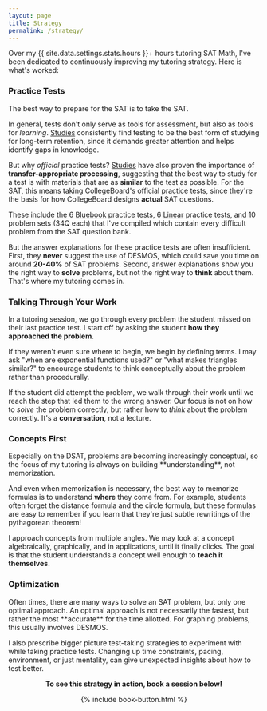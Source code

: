 ```yaml
---
layout: page
title: Strategy
permalink: /strategy/
---
```


Over my {{ site.data.settings.stats.hours }}+ hours tutoring SAT Math, I've been dedicated to continuously improving my tutoring strategy. Here is what's worked:

<h3>Practice Tests</h3>
The best way to prepare for the SAT is to take the SAT.

In general, tests don't only serve as tools for assessment, but also as tools for *learning*. <a href="https://www.ncbi.nlm.nih.gov/pmc/articles/PMC6920642/#:~:text=Testing%20or%20retrieval,eg%2C%20marginal%20knowledge).">Studies</a> consistently find testing to be the best form of studying for long-term retention, since it demands greater attention and helps identify gaps in knowledge. 

But why *official* practice tests? <a href="https://www.tandfonline.com/doi/abs/10.1080/09658211.2014.970196#:~:text=When%20the%20review,performed%20during%20restudy.">Studies</a> have also proven the importance of **transfer-appropriate processing**, suggesting that the best way to study for a test is with materials that are as **similar** to the test as possible. For the SAT, this means taking CollegeBoard's official practice tests, since they're the basis for how CollegeBoard designs **actual** SAT questions.

These include the 6 <a href="https://bluebook.collegeboard.org/students">Bluebook</a> practice tests, 6 <a href="https://satsuite.collegeboard.org/sat/practice-preparation/practice-tests/linear">Linear</a> practice tests, and 10 problem sets (34Q each) that I've compiled which contain every difficult problem from the SAT question bank.

But the answer explanations for these practice tests are often insufficient. First, they **never** suggest the use of DESMOS, which could save you time on around **20-40%** of SAT problems. Second, answer explanations show you the right way to **solve** problems, but not the right way to **think** about them. That's where my tutoring comes in.


<h3>Talking Through Your Work</h3>

In a tutoring session, we go through every problem the student missed on their last practice test. I start off by asking the student **how they approached the problem**. 

If they weren't even sure where to begin, we begin by defining terms. I may ask "when are exponential functions used?" or "what makes triangles similar?" to encourage students to think conceptually about the problem rather than procedurally.

If the student did attempt the problem, we walk through their work until we reach the step that led them to the wrong answer. Our focus is not on how to *solve* the problem correctly, but rather how to *think* about the problem correctly. It's a **conversation**, not a lecture.

<h3>Concepts First</h3>
Especially on the DSAT, problems are becoming increasingly conceptual, so the focus of my tutoring is always on building **understanding**, not memorization.

And even when memorization is necessary, the best way to memorize formulas is to understand **where** they come from. For example, students often forget the distance formula and the circle formula, but these formulas are easy to remember if you learn that they're just subtle rewritings of the pythagorean theorem!

I approach concepts from multiple angles. We may look at a concept algebraically, graphically, and in applications, until it finally clicks. The goal is that the student understands a concept well enough to **teach it themselves**.


<h3>Optimization</h3>
Often times, there are many ways to solve an SAT problem, but only one optimal approach. An optimal approach is not necessarily the fastest, but rather the most **accurate** for the time allotted. For graphing problems, this usually involves DESMOS.

I also prescribe bigger picture test-taking strategies to experiment with while taking practice tests. Changing up time constraints, pacing, environment, or just mentality, can give unexpected insights about how to test better.


<div align="center">
<p><b>To see this strategy in action, book a session below!</b></p>
{% include book-button.html %}
</div>